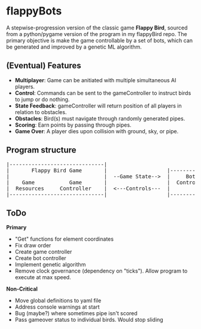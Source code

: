 # flappyBots
A stepwise-progression version of the classic game **Flappy Bird**, sourced from a python/pygame version of the program in my flappyBird repo. The primary objective is make the game controllable by a set of bots, which can be generated and improved by a genetic ML algorithm.

## (Eventual) Features
- **Multiplayer**: Game can be anitiated with multiple simultaneous AI players.
- **Control**: Commands can be sent to the gameController to instruct birds to jump or do nothing.
- **State Feedback**: gameController will return position of all players in relation to obstacles.
- **Obstacles**: Bird(s) must navigate through randomly generated pipes.
- **Scoring**: Earn points by passing through pipes.
- **Game Over**: A player dies upon collision with ground, sky, or pipe.


## Program structure

<pre>
|------------------------------|
|       Flappy Bird Game       |                   |--------------|                     |---------------|
|                              |  --Game State-->  |     Bot      |  --Game Results-->  |    Genetic    |
|    Game           Game       |                   |  Controller  |                     |  Algorirthm   |
|  Resources     Controller    |  <---Controls---  |              |   <---New Bots---   |               |
|------------------------------|                   |--------------|                     |---------------|
</pre>


## ToDo
**Primary**
- "Get" functions for element coordinates
- Fix draw order
- Create game controller
- Create bot controller
- Implement genetic algorithm 
- Remove clock governance (dependency on "ticks"). Allow program to execute at max speed.

**Non-Critical**
- Move global definitions to yaml file
- Address console warnings at start
- Bug (maybe?) where sometimes pipe isn't scored
- Pass gameover status to individual birds. Would stop sliding

